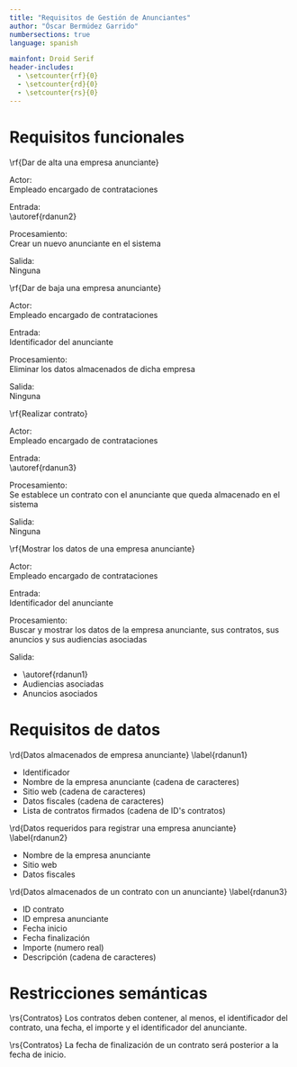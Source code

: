 ```yaml
---
title: "Requisitos de Gestión de Anunciantes"
author: "Óscar Bermúdez Garrido"
numbersections: true
language: spanish

mainfont: Droid Serif
header-includes:
  - \setcounter{rf}{0}
  - \setcounter{rd}{0}
  - \setcounter{rs}{0}
---
```


# Requisitos funcionales

\rf{Dar de alta una empresa anunciante}

Actor:  
Empleado encargado de contrataciones

Entrada:  
\autoref{rdanun2}

Procesamiento:  
Crear un nuevo anunciante en el sistema

Salida:  
Ninguna

\rf{Dar de baja una empresa anunciante}

Actor:  
Empleado encargado de contrataciones

Entrada:  
Identificador del anunciante

Procesamiento:  
Eliminar los datos almacenados de dicha empresa

Salida:  
Ninguna

\rf{Realizar contrato}

Actor:  
Empleado encargado de contrataciones

Entrada:  
\autoref{rdanun3}

Procesamiento:  
Se establece un contrato con el anunciante que queda almacenado en el sistema

Salida:  
Ninguna

\rf{Mostrar los datos de una empresa anunciante}

Actor:  
Empleado encargado de contrataciones

Entrada:  
Identificador del anunciante

Procesamiento:  
Buscar y mostrar los datos de la empresa anunciante, sus contratos, sus anuncios y sus audiencias asociadas

Salida:  

  - \autoref{rdanun1}
  - Audiencias asociadas
  - Anuncios asociados

# Requisitos de datos

\rd{Datos almacenados de empresa anunciante}
\label{rdanun1}

 - Identificador
 - Nombre de la empresa anunciante (cadena de caracteres)
 - Sitio web (cadena de caracteres)
 - Datos fiscales (cadena de caracteres)
 - Lista de contratos firmados (cadena de ID's contratos)

\rd{Datos requeridos para registrar una empresa anunciante}
\label{rdanun2}

 - Nombre de la empresa anunciante
 - Sitio web
 - Datos fiscales

\rd{Datos almacenados de un contrato con un anunciante}
\label{rdanun3}

 - ID contrato
 - ID empresa anunciante
 - Fecha inicio
 - Fecha finalización
 - Importe (numero real)
 - Descripción (cadena de caracteres)

# Restricciones semánticas

\rs{Contratos}
Los contratos deben contener, al menos, el identificador del contrato, una fecha, el importe y el identificador del anunciante.

\rs{Contratos}
La fecha de finalización de un contrato será posterior a la fecha de inicio.
